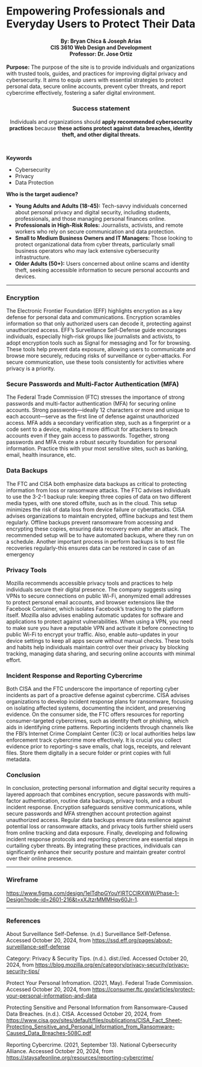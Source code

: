 # Empowering Professionals and Everyday Users to Protect Their Data 

<h4 style="text-align:center;">By: Bryan Chica & Joseph Arias<br>CIS 3610 Web Design and Development<br>Professor: Dr. Jose Ortiz</h4>




**Purpose:** The purpose of the site is to provide individuals and organizations with trusted tools, guides, and practices for improving digital privacy and cybersecurity. It aims to equip users with essential strategies to protect personal data, secure online accounts, prevent cyber threats, and report cybercrime effectively, fostering a safer digital environment. 

<h3 style="text-align:center;">Success statement</h3>

<p style="text-align:center;">Individuals and organizations should <strong>apply recommended cybersecurity practices</strong> because <strong>these actions protect against data breaches, identity theft, and other digital threats.</strong> </p>

<br>

**Keywords**
- Cybersecurity 
- Privacy 
- Data Protection 

 

**Who is the target audience?**
- **Young Adults and Adults (18-45):** Tech-savvy individuals concerned about personal privacy and digital security, including students, professionals, and those managing personal finances online. 
- **Professionals in High-Risk Roles:** Journalists, activists, and remote workers who rely on secure communication and data protection. 
- **Small to Medium Business Owners and IT Managers:** Those looking to protect organizational data from cyber threats, particularly small business operators who may lack extensive cybersecurity infrastructure. 
- **Older Adults (50+):** Users concerned about online scams and identity theft, seeking accessible information to secure personal accounts and devices. 

---

### Encryption 
The Electronic Frontier Foundation (EFF) highlights encryption as a key defense for personal data and communications. Encryption scrambles information so that only authorized users can decode it, protecting against unauthorized access. EFF’s Surveillance Self-Defense guide encourages individuals, especially high-risk groups like journalists and activists, to adopt encryption tools such as Signal for messaging and Tor for browsing. These tools help prevent data exposure, allowing users to communicate and browse more securely, reducing risks of surveillance or cyber-attacks. For secure communication, use these tools consistently for activities where privacy is a priority. 


### Secure Passwords and Multi-Factor Authentication (MFA) 
The Federal Trade Commission (FTC) stresses the importance of strong passwords and multi-factor authentication (MFA) for securing online accounts. Strong passwords—ideally 12 characters or more and unique to each account—serve as the first line of defense against unauthorized access. MFA adds a secondary verification step, such as a fingerprint or a code sent to a device, making it more difficult for attackers to breach accounts even if they gain access to passwords. Together, strong passwords and MFA create a robust security foundation for personal information. Practice this with your most sensitive sites, such as banking, email, health insurance, etc. 


### Data Backups 
The FTC and CISA both emphasize data backups as critical to protecting information from loss or ransomware attacks. The FTC advises individuals to use the 3-2-1 backup rule: keeping three copies of data on two different media types, with one stored offsite, such as in the cloud. This setup minimizes the risk of data loss from device failure or cyberattacks. CISA advises organizations to maintain encrypted, offline backups and test them regularly. Offline backups prevent ransomware from accessing and encrypting these copies, ensuring data recovery even after an attack. The recommended setup will be to have automated backups, where they run on a schedule. Another important process in perform backups is to test file recoveries regularly-this ensures data can be restored in case of an emergency 


### Privacy Tools 
Mozilla recommends accessible privacy tools and practices to help individuals secure their digital presence. The company suggests using VPNs to secure connections on public Wi-Fi, anonymized email addresses to protect personal email accounts, and browser extensions like the Facebook Container, which isolates Facebook’s tracking to the platform itself. Mozilla also advises enabling automatic updates for software and applications to protect against vulnerabilities. When using a VPN, you need to make sure you have a reputable VPN and activate it before connecting to public Wi-Fi to encrypt your traffic. Also, enable auto-updates in your device settings to keep all apps secure without manual checks. These tools and habits help individuals maintain control over their privacy by blocking tracking, managing data sharing, and securing online accounts with minimal effort. 

### Incident Response and Reporting Cybercrime 
Both CISA and the FTC underscore the importance of reporting cyber incidents as part of a proactive defense against cybercrime. CISA advises organizations to develop incident response plans for ransomware, focusing on isolating affected systems, documenting the incident, and preserving evidence. On the consumer side, the FTC offers resources for reporting consumer-targeted cybercrimes, such as identity theft or phishing, which aids in identifying crime patterns. Reporting incidents through channels like the FBI’s Internet Crime Complaint Center (IC3) or local authorities helps law enforcement track cybercrime more effectively. It is crucial you collect evidence prior to reporting-s save emails, chat logs, receipts, and relevant files. Store them digitally in a secure folder or print copies with full metadata. 


### Conclusion 
In conclusion, protecting personal information and digital security requires a layered approach that combines encryption, secure passwords with multi-factor authentication, routine data backups, privacy tools, and a robust incident response. Encryption safeguards sensitive communications, while secure passwords and MFA strengthen account protection against unauthorized access. Regular data backups ensure data resilience against potential loss or ransomware attacks, and privacy tools further shield users from online tracking and data exposure. Finally, developing and following incident response protocols and reporting cybercrime are essential steps in curtailing cyber threats. By integrating these practices, individuals can significantly enhance their security posture and maintain greater control over their online presence. 

 
---
 

### Wireframe  

https://www.figma.com/design/1elTdhpGYouYIRTCClRXWW/Phase-1-Design?node-id=2601-216&t=xXJtzrMMMHqy60Jr-1. 


---

### References 

About Surveillance Self-Defense. (n.d.) Surveillance Self-Defense. Accessed October 20, 2024, from https://ssd.eff.org/pages/about-surveillance-self-defense  

Category: Privacy & Security Tips. (n.d.). dist://ed. Accessed October 20, 2024, from https://blog.mozilla.org/en/category/privacy-security/privacy-security-tips/  

Protect Your Personal Infromation. (2021, May). Federal Trade Commission. Accessed October 20, 2024, from https://consumer.ftc.gov/articles/protect-your-personal-information-and-data 

Protecting Sensitive and Personal Information from Ransomware-Caused Data Breaches. (n.d.). CISA. Accessed October 20, 2024, from https://www.cisa.gov/sites/default/files/publications/CISA_Fact_Sheet-Protecting_Sensitive_and_Personal_Information_from_Ransomware-Caused_Data_Breaches-508C.pdf  

Reporting Cybercrime. (2021, September 13). National Cybersecurity Alliance. Accessed October 20, 2024, from https://staysafeonline.org/resources/reporting-cybercrime/ 

 

 